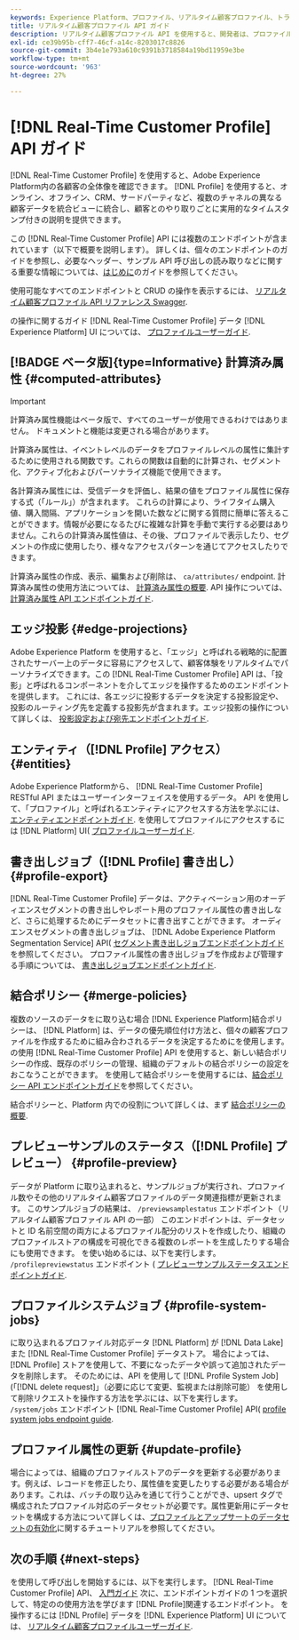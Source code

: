 ```yaml
---
keywords: Experience Platform、プロファイル、リアルタイム顧客プロファイル、トラブルシューティング、API、統合プロファイル、統合プロファイル、統合プロファイル、プロファイル、rtcp、プロファイルの有効化、プロファイルの有効化
title: リアルタイム顧客プロファイル API ガイド
description: リアルタイム顧客プロファイル API を使用すると、開発者は、プロファイルの表示、結合ポリシーの作成と更新、プロファイルデータの書き出しとサンプル、不要になった、またはエラーで追加されたプロファイルデータの削除など、プロファイルデータを調査および操作できます。 このガイドに従って、API を使用した主な操作の実行方法を学習します。
exl-id: ce39b95b-cff7-46cf-a14c-8203017c8826
source-git-commit: 3b4e1e793a610c9391b3718584a19bd11959e3be
workflow-type: tm+mt
source-wordcount: '963'
ht-degree: 27%

---
```


# [!DNL Real-Time Customer Profile] API ガイド

[!DNL Real-Time Customer Profile] を使用すると、Adobe Experience Platform内の各顧客の全体像を確認できます。 [!DNL Profile] を使用すると、オンライン、オフライン、CRM、サードパーティなど、複数のチャネルの異なる顧客データを統合ビューに統合し、顧客とのやり取りごとに実用的なタイムスタンプ付きの説明を提供できます。

この [!DNL Real-Time Customer Profile] API には複数のエンドポイントが含まれています（以下で概要を説明します）。 詳しくは、個々のエンドポイントのガイドを参照し、必要なヘッダー、サンプル API 呼び出しの読み取りなどに関する重要な情報については、[はじめに](getting-started.md)のガイドを参照してください。

使用可能なすべてのエンドポイントと CRUD の操作を表示するには、 [リアルタイム顧客プロファイル API リファレンス Swagger](https://www.adobe.com/go/profile-apis-en).

の操作に関するガイド [!DNL Real-Time Customer Profile] データ [!DNL Experience Platform] UI については、 [プロファイルユーザーガイド](../ui/user-guide.md).

## [!BADGE ベータ版]{type=Informative} 計算済み属性 {#computed-attributes}

>[!IMPORTANT]
>
>計算済み属性機能はベータ版で、すべてのユーザーが使用できるわけではありません。 ドキュメントと機能は変更される場合があります。

計算済み属性は、イベントレベルのデータをプロファイルレベルの属性に集計するために使用される関数です。これらの関数は自動的に計算され、セグメント化、アクティブ化およびパーソナライズ機能で使用できます。

各計算済み属性には、受信データを評価し、結果の値をプロファイル属性に保存する式（「ルール」）が含まれます。 これらの計算により、ライフタイム購入値、購入間隔、アプリケーションを開いた数などに関する質問に簡単に答えることができます。情報が必要になるたびに複雑な計算を手動で実行する必要はありません。これらの計算済み属性値は、その後、プロファイルで表示したり、セグメントの作成に使用したり、様々なアクセスパターンを通じてアクセスしたりできます。

計算済み属性の作成、表示、編集および削除は、 `ca/attributes/` endpoint. 計算済み属性の使用方法については、 [計算済み属性の概要](../computed-attributes/overview.md). API 操作については、 [計算済み属性 API エンドポイントガイド](../computed-attributes/api.md).

## エッジ投影 {#edge-projections}

Adobe Experience Platform を使用すると、「エッジ」と呼ばれる戦略的に配置されたサーバー上のデータに容易にアクセスして、顧客体験をリアルタイムでパーソナライズできます。この [!DNL Real-Time Customer Profile] API は、「投影」と呼ばれるコンポーネントを介してエッジを操作するためのエンドポイントを提供します。 これには、各エッジに投影するデータを決定する投影設定や、投影のルーティング先を定義する投影先が含まれます。エッジ投影の操作について詳しくは、 [投影設定および宛先エンドポイントガイド](edge-projections.md).

## エンティティ（[!DNL Profile] アクセス） {#entities}

Adobe Experience Platformから、 [!DNL Real-Time Customer Profile] RESTful API またはユーザーインターフェイスを使用するデータ。 API を使用して、「プロファイル」と呼ばれるエンティティにアクセスする方法を学ぶには、 [エンティティエンドポイントガイド](entities.md). を使用してプロファイルにアクセスするには [!DNL Platform] UI( [プロファイルユーザーガイド](../ui/user-guide.md).

## 書き出しジョブ（[!DNL Profile] 書き出し） {#profile-export}

[!DNL Real-Time Customer Profile] データは、アクティベーション用のオーディエンスセグメントの書き出しやレポート用のプロファイル属性の書き出しなど、さらに処理するためにデータセットに書き出すことができます。 オーディエンスセグメントの書き出しジョブは、 [!DNL Adobe Experience Platform Segmentation Service] API( [セグメント書き出しジョブエンドポイントガイド](../../profile/api/export-jobs.md) を参照してください。 プロファイル属性の書き出しジョブを作成および管理する手順については、 [書き出しジョブエンドポイントガイド](export-jobs.md).

## 結合ポリシー {#merge-policies}

複数のソースのデータをに取り込む場合 [!DNL Experience Platform]結合ポリシーは、 [!DNL Platform] は、データの優先順位付け方法と、個々の顧客プロファイルを作成するために組み合わされるデータを決定するためにを使用します。 の使用 [!DNL Real-Time Customer Profile] API を使用すると、新しい結合ポリシーの作成、既存のポリシーの管理、組織のデフォルトの結合ポリシーの設定をおこなうことができます。  を使用して結合ポリシーを使用するには、[結合ポリシー API エンドポイントガイド](merge-policies.md)を参照してください。

結合ポリシーと、Platform 内での役割について詳しくは、まず [結合ポリシーの概要](../merge-policies/overview.md).

## プレビューサンプルのステータス（[!DNL Profile] プレビュー） {#profile-preview}

データが Platform に取り込まれると、サンプルジョブが実行され、プロファイル数やその他のリアルタイム顧客プロファイルのデータ関連指標が更新されます。 このサンプルジョブの結果は、 `/previewsamplestatus` エンドポイント（リアルタイム顧客プロファイル API の一部） このエンドポイントは、データセットと ID 名前空間の両方によるプロファイル配分のリストを作成したり、組織のプロファイルストアの構成を可視化できる複数のレポートを生成したりする場合にも使用できます。  を使い始めるには、以下を実行します。 `/profilepreviewstatus` エンドポイント ( [プレビューサンプルステータスエンドポイントガイド](preview-sample-status.md).

## プロファイルシステムジョブ {#profile-system-jobs}

に取り込まれるプロファイル対応データ [!DNL Platform] が [!DNL Data Lake] また [!DNL Real-Time Customer Profile] データストア。 場合によっては、 [!DNL Profile] ストアを使用して、不要になったデータや誤って追加されたデータを削除します。 そのためには、API を使用して [!DNL Profile System Job](「[!DNL delete request]」（必要に応じて変更、監視または削除可能） を使用して削除リクエストを操作する方法を学ぶには、以下を実行します。 `/system/jobs` エンドポイント [!DNL Real-Time Customer Profile] API( [profile system jobs endpoint guide](profile-system-jobs.md).

## プロファイル属性の更新 {#update-profile}

場合によっては、組織のプロファイルストアのデータを更新する必要があります。例えば、レコードを修正したり、属性値を変更したりする必要がある場合があります。これは、バッチの取り込みを通じて行うことができ、upsert タグで構成されたプロファイル対応のデータセットが必要です。属性更新用にデータセットを構成する方法について詳しくは、[プロファイルとアップサートのデータセットの有効化](../../catalog/datasets/enable-upsert.md)に関するチュートリアルを参照してください。

## 次の手順 {#next-steps}

を使用して呼び出しを開始するには、以下を実行します。 [!DNL Real-Time Customer Profile] API、 [入門ガイド](getting-started.md) 次に、エンドポイントガイドの 1 つを選択して、特定のの使用方法を学びます [!DNL Profile]関連するエンドポイント。 を操作するには [!DNL Profile] データを [!DNL Experience Platform] UI については、 [リアルタイム顧客プロファイルユーザーガイド](../ui/user-guide.md).
